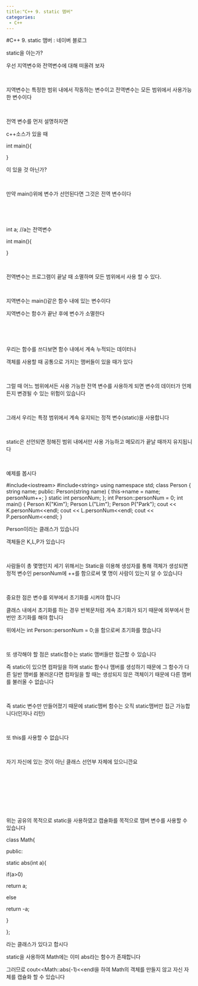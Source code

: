 ```yaml
---
title:"C++ 9. static 맴버"
categories:
 - C++
---
```

#C++ 9. static 맴버 : 네이버 블로그
<div class="wrap_rabbit pcol2 _param(1) _postViewArea221726408742" id="post-view221726408742">
<!-- Rabbit HTML --><div class="se-viewer se-theme-default" lang="ko-KR">
<!-- SE_DOC_HEADER_END -->
<div class="se-main-container">
<div class="se-component se-text se-l-default" id="SE-d19e16cf-a3d4-46a0-911b-71ae7f272c1a">
<div class="se-component-content">
<div class="se-section se-section-text se-l-default">
<div class="se-module se-module-text"><!-- SE-TEXT { --><p class="se-text-paragraph se-text-paragraph-align-" id="SE-66fc8a7d-643f-4049-8863-2ab54a631972" style=""><span class="se-fs- se-ff-" id="SE-8051912a-5a1d-4d08-b956-1d17b83111f1" style="">static을 아는가?</span></p><!-- } SE-TEXT --><!-- SE-TEXT { --><p class="se-text-paragraph se-text-paragraph-align-" id="SE-c7999aab-1f47-45a8-9846-7c785c2f5118" style=""><span class="se-fs- se-ff-" id="SE-dac7d2f9-45e5-4608-9cce-871d6533bb59" style="">우선 지역변수와 전역변수에 대해 떠올려 보자</span></p><!-- } SE-TEXT --><!-- SE-TEXT { --><p class="se-text-paragraph se-text-paragraph-align-" id="SE-8f6deea4-b4a5-467b-923a-6d3918bdcb62" style=""><span class="se-fs- se-ff-" id="SE-7474cbe5-5a2d-4e08-859a-85f06c5fcde7" style="">​</span></p><!-- } SE-TEXT --><!-- SE-TEXT { --><p class="se-text-paragraph se-text-paragraph-align-" id="SE-e02687e7-8045-4423-b546-1a6c41979991" style=""><span class="se-fs- se-ff-" id="SE-8715a699-1c0e-49e1-a6a6-548f64807952" style="">지역변수는 특정한 범위 내에서 작동하는 변수이고 전역변수는 모든 범위에서 사용가능한 변수이다</span></p><!-- } SE-TEXT --><!-- SE-TEXT { --><p class="se-text-paragraph se-text-paragraph-align-" id="SE-b8a6783d-585f-4db5-bc1e-d909ce9fc6dc" style=""><span class="se-fs- se-ff-" id="SE-a08fa81a-d3cd-47b7-8553-abd18d9fe1fa" style="">​</span></p><!-- } SE-TEXT --><!-- SE-TEXT { --><p class="se-text-paragraph se-text-paragraph-align-" id="SE-39944455-6b70-430c-8b15-cd548b8a8b53" style=""><span class="se-fs- se-ff-" id="SE-97127a9a-02ba-4435-84a9-898c29689fcc" style="">전역 변수를 먼저 설명하자면</span></p><!-- } SE-TEXT --><!-- SE-TEXT { --><p class="se-text-paragraph se-text-paragraph-align-" id="SE-49db7877-2ead-4ea6-b627-7591944a8029" style=""><span class="se-fs- se-ff-" id="SE-5a7eb0f8-d03c-47f4-ab65-0a0d4d0ea7b0" style=""> c++소스가 있을 때</span></p><!-- } SE-TEXT --><!-- SE-TEXT { --><p class="se-text-paragraph se-text-paragraph-align-" id="SE-bf1c45c6-b0e3-490e-9797-9f7dda4091a3" style=""><span class="se-fs- se-ff-" id="SE-31aeb17a-fd2c-443b-8f99-fd74310a1fdf" style="">int main(){</span></p><!-- } SE-TEXT --><!-- SE-TEXT { --><p class="se-text-paragraph se-text-paragraph-align-" id="SE-6310f601-2663-437c-92fe-f13ad5d7ba2d" style=""><span class="se-fs- se-ff-" id="SE-627fa4e2-18ba-4849-8eba-329e5e744ea7" style="">}</span></p><!-- } SE-TEXT --><!-- SE-TEXT { --><p class="se-text-paragraph se-text-paragraph-align-" id="SE-75003296-100b-4aba-9747-7f3608b85715" style=""><span class="se-fs- se-ff-" id="SE-6a2c5542-6ed1-472c-a2e5-5074e4f65b4d" style="">이 있을 것 아닌가?</span></p><!-- } SE-TEXT --><!-- SE-TEXT { --><p class="se-text-paragraph se-text-paragraph-align-" id="SE-79693f40-27a3-4bee-9d43-e8098a12feb7" style=""><span class="se-fs- se-ff-" id="SE-a62b6a96-abe9-42bc-8b7d-a2a9200a8bc0" style="">​</span></p><!-- } SE-TEXT --><!-- SE-TEXT { --><p class="se-text-paragraph se-text-paragraph-align-" id="SE-b77f9772-b20e-4352-a300-7c6f97a61600" style=""><span class="se-fs- se-ff-" id="SE-9a599682-6eed-42ed-a70f-31e594be7020" style="">만약 main()위에 변수가 선언된다면 그것은 전역 변수이다</span></p><!-- } SE-TEXT --><!-- SE-TEXT { --><p class="se-text-paragraph se-text-paragraph-align-" id="SE-246ac2d5-cdd7-41a3-a8e4-627ec9ac450d" style=""><span class="se-fs- se-ff-" id="SE-30e1173f-75e8-4d1a-ad6b-689d46e19f6a" style="">​</span></p><!-- } SE-TEXT --><!-- SE-TEXT { --><p class="se-text-paragraph se-text-paragraph-align-" id="SE-79145f27-e047-45ad-96e3-c6e140c0613c" style=""><span class="se-fs- se-ff-" id="SE-84c9a0bb-7012-4402-bed8-2c578a8c4dda" style="">​</span></p><!-- } SE-TEXT --><!-- SE-TEXT { --><p class="se-text-paragraph se-text-paragraph-align-" id="SE-5bfdfe78-8c7d-4e16-a268-e659cfaddd51" style=""><span class="se-fs- se-ff-" id="SE-f7abf89c-5d1a-4566-8f5d-3d186933736f" style="">int a; //a는 전역변수</span></p><!-- } SE-TEXT --><!-- SE-TEXT { --><p class="se-text-paragraph se-text-paragraph-align-" id="SE-fefe9474-ca96-4e64-9e6d-9d6e33280860" style=""><span class="se-fs- se-ff-" id="SE-eb9affaf-7279-46d7-a795-db740f962cd8" style="">int main(){</span></p><!-- } SE-TEXT --><!-- SE-TEXT { --><p class="se-text-paragraph se-text-paragraph-align-" id="SE-a86c388e-a1f4-4f9a-b45b-a07777b6987b" style=""><span class="se-fs- se-ff-" id="SE-ae0a5f08-3f57-4f9b-86b4-4fc16f30e9de" style="">}</span></p><!-- } SE-TEXT --><!-- SE-TEXT { --><p class="se-text-paragraph se-text-paragraph-align-" id="SE-ad9afc25-f75d-4385-9d3b-27b283a8bc5e" style=""><span class="se-fs- se-ff-" id="SE-f756337c-ca71-477e-9444-769f07ac734f" style="">​</span></p><!-- } SE-TEXT --><!-- SE-TEXT { --><p class="se-text-paragraph se-text-paragraph-align-" id="SE-96881e8b-68c1-45b9-b2f7-91cc984646dc" style=""><span class="se-fs- se-ff-" id="SE-a8be0aff-e525-4325-8f04-74936da41a39" style="">전역변수는 프로그램이 끝날 때 소멸하며 모든 범위에서 사용 할 수 있다.</span></p><!-- } SE-TEXT --><!-- SE-TEXT { --><p class="se-text-paragraph se-text-paragraph-align-" id="SE-7bae2c48-0332-424c-a0e2-2da480b225e5" style=""><span class="se-fs- se-ff-" id="SE-a04a613d-b569-45b1-a651-8002c9d2b878" style="">​</span></p><!-- } SE-TEXT --><!-- SE-TEXT { --><p class="se-text-paragraph se-text-paragraph-align-" id="SE-ff5c414d-baff-423b-b8eb-05382ef806b3" style=""><span class="se-fs- se-ff-" id="SE-db5fa72f-fe6e-4ed8-ac9c-d98ded99dcca" style="">지역변수는 main()같은 함수 내에 있는 변수이다</span></p><!-- } SE-TEXT --><!-- SE-TEXT { --><p class="se-text-paragraph se-text-paragraph-align-" id="SE-8ae1d022-2900-42e4-8f9b-e75ac3c38da1" style=""><span class="se-fs- se-ff-" id="SE-125e882c-36b9-4866-bc75-76f8961cd425" style="">지역변수는 함수가 끝난 후에 변수가 소멸한다</span></p><!-- } SE-TEXT --><!-- SE-TEXT { --><p class="se-text-paragraph se-text-paragraph-align-" id="SE-5bb49688-8b39-40c4-8877-7631d7478e5f" style=""><span class="se-fs- se-ff-" id="SE-086790b5-1da5-4c3b-8c32-a23bbc628e82" style="">​</span></p><!-- } SE-TEXT --><!-- SE-TEXT { --><p class="se-text-paragraph se-text-paragraph-align-" id="SE-f7b9d428-556a-4c03-8c3c-b84c9be0cf33" style=""><span class="se-fs- se-ff-" id="SE-96e0b108-82a0-4bfe-86ae-a18a27a0e26a" style="">​</span></p><!-- } SE-TEXT --><!-- SE-TEXT { --><p class="se-text-paragraph se-text-paragraph-align-" id="SE-43a91f9c-d83b-4822-913e-a77159d862e4" style=""><span class="se-fs- se-ff-" id="SE-ccf5cd1b-bde9-4d61-a9f6-b86ab748fc07" style="">우리는 함수를 쓰다보면 함수 내에서 계속 누적되는 데이터나</span></p><!-- } SE-TEXT --><!-- SE-TEXT { --><p class="se-text-paragraph se-text-paragraph-align-" id="SE-53f4a0e6-072f-4fc2-b297-d9ab166f5fa0" style=""><span class="se-fs- se-ff-" id="SE-19540582-6e08-4f2c-8548-27cd8dcc3031" style="">객체를 사용할 때 공통으로 가지는 맴버들이 있을 때가 있다</span></p><!-- } SE-TEXT --><!-- SE-TEXT { --><p class="se-text-paragraph se-text-paragraph-align-" id="SE-dfb9b7bb-0c0d-408a-afba-a447306ab837" style=""><span class="se-fs- se-ff-" id="SE-c5a750b8-6fcb-427c-b62c-73ce25f90b97" style="">​</span></p><!-- } SE-TEXT --><!-- SE-TEXT { --><p class="se-text-paragraph se-text-paragraph-align-" id="SE-f0102f5b-fd98-45b4-9d52-fbb0b246d5fe" style=""><span class="se-fs- se-ff-" id="SE-1aa78ca8-59e8-4f8f-9f15-40d6c5a307bd" style="">그럴 때 어느 범위에서든 사용 가능한 전역 변수를 사용하게 되면 변수의 데이터가 언제든지 변경될 수 있는 위험이 있습니다</span></p><!-- } SE-TEXT --><!-- SE-TEXT { --><p class="se-text-paragraph se-text-paragraph-align-" id="SE-bb50485c-8124-4e86-ad09-780e0abea8c1" style=""><span class="se-fs- se-ff-" id="SE-10a6b2e2-29d5-428a-9df2-cc3fae2c33ab" style="">​</span></p><!-- } SE-TEXT --><!-- SE-TEXT { --><p class="se-text-paragraph se-text-paragraph-align-" id="SE-50c3b48b-b3cd-407a-806b-ac53c24d610a" style=""><span class="se-fs- se-ff-" id="SE-9149c239-d325-4841-a20d-b6cd8d02f3d3" style="">그래서 우리는 특정 범위에서 계속 유지되는 정적 변수(static)을 사용합니다</span></p><!-- } SE-TEXT --><!-- SE-TEXT { --><p class="se-text-paragraph se-text-paragraph-align-" id="SE-939ac10e-77e6-44a5-9f0f-1fc8ac894373" style=""><span class="se-fs- se-ff-" id="SE-a8fc728f-22a3-4ff0-8cee-db4aa323660a" style="">​</span></p><!-- } SE-TEXT --><!-- SE-TEXT { --><p class="se-text-paragraph se-text-paragraph-align-" id="SE-615a9798-8a63-4622-bc98-9ce810577d86" style=""><span class="se-fs- se-ff-" id="SE-916e6af9-8a06-4492-ac79-b679dc67a925" style="">static은 선언되면 정해진 범위 내에서만 사용 가능하고 메모리가 끝날 때까지 유지됩니다</span></p><!-- } SE-TEXT --><!-- SE-TEXT { --><p class="se-text-paragraph se-text-paragraph-align-" id="SE-8a71d64d-e2fd-492b-b040-96791ef0af6c" style=""><span class="se-fs- se-ff-" id="SE-87c4eedf-a5da-4fc2-a8db-baa70360b64f" style="">​</span></p><!-- } SE-TEXT --><!-- SE-TEXT { --><p class="se-text-paragraph se-text-paragraph-align-" id="SE-5d4d2281-ae15-45ef-bcee-2202dc3e3472" style=""><span class="se-fs- se-ff-" id="SE-1a05ca3b-a365-4039-bc21-10f1aa01f011" style="">예제를 봅시다</span></p><!-- } SE-TEXT --></div>
</div>
</div>
</div> <div class="se-component se-code se-l-default" id="SE-e8b5988b-98a0-410e-bcf9-62bd6beab451">
<div class="se-component-content">
<div class="se-section se-section-code se-l-default">
<div class="se-module se-module-code se-fs-fs13">
<div class="se-code-source">
<div class="__se_code_view language-javascript">#include&lt;iostream&gt;
#include&lt;string&gt;
using namespace std;
class Person {
	string name;
public:
	Person(string name) {
		this-&gt;name = name;
		personNum++;
	}
	static int personNum;
};
int Person::personNum = 0;
int main() {
	Person K("Kim");
	Person L("Lim");
	Person P("Park");
	cout &lt;&lt; K.personNum&lt;&lt;endl;
	cout &lt;&lt; L.personNum&lt;&lt;endl;
	cout &lt;&lt; P.personNum&lt;&lt;endl;
}</div>
</div>
</div>
</div>
</div>
<script class="__se_module_data" data-module='{"type":"v2_code", "id" : "SE-e8b5988b-98a0-410e-bcf9-62bd6beab451"}' type="text/data"></script>
</div> <div class="se-component se-text se-l-default" id="SE-36ed85e5-5d71-41ac-a44f-9c41d6582f78">
<div class="se-component-content">
<div class="se-section se-section-text se-l-default">
<div class="se-module se-module-text"><!-- SE-TEXT { --><p class="se-text-paragraph se-text-paragraph-align-" id="SE-0b39e6ee-5517-4e49-a90f-e8a4f7322a40" style=""><span class="se-fs- se-ff-" id="SE-c453b16e-d0b8-4cef-8347-9bce6064870a" style="">Person이라는 클래스가 있습니다</span></p><!-- } SE-TEXT --><!-- SE-TEXT { --><p class="se-text-paragraph se-text-paragraph-align-" id="SE-29ac25ad-a122-4767-bf2c-5a52159d9055" style=""><span class="se-fs- se-ff-" id="SE-f3812592-71dd-443c-80a6-7d3ad8bb5bd5" style="">객체들은 K,L,P가 있습니다</span></p><!-- } SE-TEXT --><!-- SE-TEXT { --><p class="se-text-paragraph se-text-paragraph-align-" id="SE-d3870ad2-982e-42f4-9a0c-3e8fba6ac93d" style=""><span class="se-fs- se-ff-" id="SE-6fa3d62e-fb0e-48e8-a92f-6047e7c936b7" style="">​</span></p><!-- } SE-TEXT --><!-- SE-TEXT { --><p class="se-text-paragraph se-text-paragraph-align-" id="SE-853543c4-f901-4a72-9e48-4dd751a4eaf5" style=""><span class="se-fs- se-ff-" id="SE-a7cc5e6e-6dea-4c42-91b1-bd4cfcf6cc4a" style="">사람들이 총 몇명인지 세기 위해서는 Static을 이용해 생성자를 통해 객체가 생성되면 정적 변수인 personNum에 ++를 함으로써 몇 명이 사람이 있는지 알 수 있습니다</span></p><!-- } SE-TEXT --><!-- SE-TEXT { --><p class="se-text-paragraph se-text-paragraph-align-" id="SE-cf02e0f2-9fdc-4cbc-8793-5bb3288e3be2" style=""><span class="se-fs- se-ff-" id="SE-16b7148e-3709-4028-9abf-463314ab4627" style="">​</span></p><!-- } SE-TEXT --><!-- SE-TEXT { --><p class="se-text-paragraph se-text-paragraph-align-" id="SE-3fe4232c-c15c-448e-ba14-e852834e16e7" style=""><span class="se-fs- se-ff-" id="SE-1c8cc90d-aa99-4e7f-aa64-2e3d12b0bccf" style="">중요한 점은 변수를 외부에서 초기화를 시켜야 합니다</span></p><!-- } SE-TEXT --><!-- SE-TEXT { --><p class="se-text-paragraph se-text-paragraph-align-" id="SE-d6ff007b-7478-48fd-b8a3-b3fc42f04539" style=""><span class="se-fs- se-ff-" id="SE-69ab1187-ca08-42e1-94b8-fc87ff40e58e" style="">클래스 내에서 초기화를 하는 경우 반복문처럼 게속 초기화가 되기 때문에 외부에서 한번만 초기화를 해야 합니다</span></p><!-- } SE-TEXT --><!-- SE-TEXT { --><p class="se-text-paragraph se-text-paragraph-align-" id="SE-be8e7376-abac-4984-8737-04f321ee1726" style=""><span class="se-fs- se-ff-" id="SE-fd72ccde-273f-4623-9ea5-1a79bb91f50b" style="">위에서는 int Person::personNum = 0;을 함으로써 초기화를 했습니다</span></p><!-- } SE-TEXT --><!-- SE-TEXT { --><p class="se-text-paragraph se-text-paragraph-align-" id="SE-1e663cd4-d6f9-485d-bbcd-77af60c20271" style=""><span class="se-fs- se-ff-" id="SE-b82d5bc1-e640-449e-a850-ed4b0e7fa979" style="">​</span></p><!-- } SE-TEXT --><!-- SE-TEXT { --><p class="se-text-paragraph se-text-paragraph-align-" id="SE-293cac58-1a84-4de7-affd-f669d3a74aa4" style=""><span class="se-fs- se-ff-" id="SE-ac9e1479-e915-4a91-9314-dc2512c75d7b" style="">또 생각해야 할 점은 static함수는 static 맴버들만 접근할 수 있습니다</span></p><!-- } SE-TEXT --><!-- SE-TEXT { --><p class="se-text-paragraph se-text-paragraph-align-" id="SE-c54d93f3-74d8-4616-a81f-266fdbadf1cf" style=""><span class="se-fs- se-ff-" id="SE-d6a6645b-d406-4d2d-a9f7-4b1e4c231edf" style="">즉 static이 있으면 컴파일을 하며 static 함수나 맴버를 생성하기 때문에 그 함수가 다른 일반 맴버를 불러온다면 컴파일을 할 때는 생성되지 않은 객체이기 때문에 다른 맴버를 불러올 수 없습니다</span></p><!-- } SE-TEXT --><!-- SE-TEXT { --><p class="se-text-paragraph se-text-paragraph-align-" id="SE-8cee0f1d-3573-4dd9-80e6-15a8d24edc81" style=""><span class="se-fs- se-ff-" id="SE-3bf7682e-0cbd-414c-aedc-af4d0481b9ee" style="">​</span></p><!-- } SE-TEXT --><!-- SE-TEXT { --><p class="se-text-paragraph se-text-paragraph-align-" id="SE-16bb6196-66fa-401b-ab88-b347302e8769" style=""><span class="se-fs- se-ff-" id="SE-b3c9e6d0-206c-4d18-9120-bd6408343939" style="">즉 static 변수만 만들어졌기 때문에 static맴버 함수는 오직 static맴버만 접근 가능합니다(인자나 리턴)</span></p><!-- } SE-TEXT --><!-- SE-TEXT { --><p class="se-text-paragraph se-text-paragraph-align-" id="SE-81b2b2c7-b081-4c29-9ff0-b144853c6e4e" style=""><span class="se-fs- se-ff-" id="SE-3f6fe235-b0be-490a-910c-cbaca78b1089" style="">​</span></p><!-- } SE-TEXT --><!-- SE-TEXT { --><p class="se-text-paragraph se-text-paragraph-align-" id="SE-aa663796-d88e-450d-aa3a-e08351d0416f" style=""><span class="se-fs- se-ff-" id="SE-5a6cebce-96c2-4ce3-9d09-5d92d03478ca" style="">또 this를 사용할 수 없습니다</span></p><!-- } SE-TEXT --><!-- SE-TEXT { --><p class="se-text-paragraph se-text-paragraph-align-" id="SE-ba2d56a5-5ac1-43da-b603-54070fe39c67" style=""><span class="se-fs- se-ff-" id="SE-361cbab7-0e62-4f52-975e-8087dc0afa42" style="">​</span></p><!-- } SE-TEXT --><!-- SE-TEXT { --><p class="se-text-paragraph se-text-paragraph-align-" id="SE-4f6fdc85-47fe-41eb-b793-acc2cd5abd18" style=""><span class="se-fs- se-ff-" id="SE-533fe59b-edb1-40a4-857e-84edc1732613" style="">자기 자신에 있는 것이 아닌 클래스 선언부 자체에 있으니깐요</span></p><!-- } SE-TEXT --><!-- SE-TEXT { --><p class="se-text-paragraph se-text-paragraph-align-" id="SE-84f36b8d-d56a-467e-b042-b69572bab9f3" style=""><span class="se-fs- se-ff-" id="SE-cf6b4952-701b-4c75-985a-1a6132f4658c" style="">​</span></p><!-- } SE-TEXT --><!-- SE-TEXT { --><p class="se-text-paragraph se-text-paragraph-align-" id="SE-757cb18b-fe90-4488-98bb-6de69f8441ea" style=""><span class="se-fs- se-ff-" id="SE-eb47f64a-9aca-4a9a-9089-44199a610bf1" style="">​</span></p><!-- } SE-TEXT --><!-- SE-TEXT { --><p class="se-text-paragraph se-text-paragraph-align-" id="SE-c300c141-8e77-4f1e-8679-27491b59b8f5" style=""><span class="se-fs- se-ff-" id="SE-7ba44339-afbc-4845-88ba-005840f9dfd8" style="">​</span></p><!-- } SE-TEXT --><!-- SE-TEXT { --><p class="se-text-paragraph se-text-paragraph-align-" id="SE-2c7395c5-a09a-494c-a15b-b80c3e687b28" style=""><span class="se-fs- se-ff-" id="SE-0c6ed4ed-bfbc-4975-a3af-839c11e0678b" style="">​</span></p><!-- } SE-TEXT --><!-- SE-TEXT { --><p class="se-text-paragraph se-text-paragraph-align-" id="SE-a6f3ee94-bfc2-435d-a823-1256b6383e8b" style=""><span class="se-fs- se-ff-" id="SE-dff7ae91-79a4-4d1a-8012-5904cce27c30" style="">위는 공유의 목적으로 static을 사용하였고 캡슐화를 목적으로 맴버 변수를 사용할 수 있습니다</span></p><!-- } SE-TEXT --><!-- SE-TEXT { --><p class="se-text-paragraph se-text-paragraph-align-" id="SE-b5e55ca6-4cfb-4890-8bf4-c716cbb06bce" style=""><span class="se-fs- se-ff-" id="SE-6e17c9aa-4524-4519-96ff-059ec9727eb8" style="">class Math{</span></p><!-- } SE-TEXT --><!-- SE-TEXT { --><p class="se-text-paragraph se-text-paragraph-align-" id="SE-218f3fd3-5552-4b28-9884-b91a26dc6837" style=""><span class="se-fs- se-ff-" id="SE-3a9144fe-7785-4c67-ad3a-96078f5b8c43" style="">public:</span></p><!-- } SE-TEXT --><!-- SE-TEXT { --><p class="se-text-paragraph se-text-paragraph-align-" id="SE-e19981b0-ed04-4b9c-a234-f4e848642bd3" style=""><span class="se-fs- se-ff-" id="SE-d7a133ae-1fb9-48dd-8f66-f0afe9607e7d" style="">  static abs(int a){</span></p><!-- } SE-TEXT --><!-- SE-TEXT { --><p class="se-text-paragraph se-text-paragraph-align-" id="SE-4f96a3ba-ebce-46e9-b649-5c7510c9f86b" style=""><span class="se-fs- se-ff-" id="SE-41d5fdaa-f1b4-49c8-8059-5105cadeced4" style="">          if(a&gt;0)</span></p><!-- } SE-TEXT --><!-- SE-TEXT { --><p class="se-text-paragraph se-text-paragraph-align-" id="SE-66f8250f-8df3-416a-971c-5feb2a01aaa4" style=""><span class="se-fs- se-ff-" id="SE-8e7100e9-c582-4229-935f-741a8d8dde81" style="">                       return a;</span></p><!-- } SE-TEXT --><!-- SE-TEXT { --><p class="se-text-paragraph se-text-paragraph-align-" id="SE-e507bb23-651b-4caa-9744-137082c30dc9" style=""><span class="se-fs- se-ff-" id="SE-82ab1d47-0729-4c89-ab6c-11a039a1ac55" style="">          else </span></p><!-- } SE-TEXT --><!-- SE-TEXT { --><p class="se-text-paragraph se-text-paragraph-align-" id="SE-5f659607-faa6-458f-84b3-2f2b9c20d3fc" style=""><span class="se-fs- se-ff-" id="SE-1c38baac-b72c-4743-afd1-e731420531ba" style="">                       return -a; </span></p><!-- } SE-TEXT --><!-- SE-TEXT { --><p class="se-text-paragraph se-text-paragraph-align-" id="SE-a1700783-b7cd-4f65-ac02-f61881575406" style=""><span class="se-fs- se-ff-" id="SE-c4133328-d03f-4c8d-8c20-3f00a4c918ad" style="">     }</span></p><!-- } SE-TEXT --><!-- SE-TEXT { --><p class="se-text-paragraph se-text-paragraph-align-" id="SE-e18868c4-1be6-4d23-bc27-7605a54e00fe" style=""><span class="se-fs- se-ff-" id="SE-3340e981-8cfa-45c4-baa2-608025c34415" style="">};</span></p><!-- } SE-TEXT --><!-- SE-TEXT { --><p class="se-text-paragraph se-text-paragraph-align-" id="SE-58c4ab5d-d817-4a08-8e0c-37290f20ca5f" style=""><span class="se-fs- se-ff-" id="SE-c2e663ac-b506-4ca6-b923-ab5a87fbe55a" style="">라는 클래스가 있다고 합시다</span></p><!-- } SE-TEXT --><!-- SE-TEXT { --><p class="se-text-paragraph se-text-paragraph-align-" id="SE-c0f25fb2-449c-4f68-b45d-36d43d2d26b6" style=""><span class="se-fs- se-ff-" id="SE-56136df9-2b91-4c7c-9cd0-c3d0f726fbb2" style="">static을 사용하여 Math에는 이미 abs라는 함수가 존재합니다</span></p><!-- } SE-TEXT --><!-- SE-TEXT { --><p class="se-text-paragraph se-text-paragraph-align-" id="SE-d6c110bc-418c-4e3e-989c-3cbb06f70e88" style=""><span class="se-fs- se-ff-" id="SE-c58c3f1f-c5c8-44c0-8a20-816bc68bbc2f" style="">그러므로 cout&lt;&lt;Math::abs(-1)&lt;&lt;endl을 하여 Math의 객체를 만들지 않고 자신 자체를 캡슐화 할 수 있습니다</span></p><!-- } SE-TEXT --><!-- SE-TEXT { --><p class="se-text-paragraph se-text-paragraph-align-" id="SE-b70a3975-670e-4ea2-9956-915e3a67787c" style=""><span class="se-fs- se-ff-" id="SE-f44f98be-f6c4-4851-8481-8b919f08eb16" style="">​</span></p><!-- } SE-TEXT --><!-- SE-TEXT { --><p class="se-text-paragraph se-text-paragraph-align-" id="SE-7fb8785c-0efa-44bf-910e-0bce9f775164" style=""><span class="se-fs- se-ff-" id="SE-3a40490a-fa60-49c6-a13f-2134fec247ec" style="">​</span></p><!-- } SE-TEXT --></div>
</div>
</div>
</div> </div>
</div>
</div>